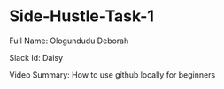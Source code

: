 # Side-Hustle-Task-1

Full Name: Ologundudu Deborah

Slack Id: Daisy

Video Summary: How to use github locally for beginners
